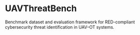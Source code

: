 # UAVThreatBench
Benchmark dataset and evaluation framework for RED-compliant cybersecurity threat identification in UAV–OT systems.
